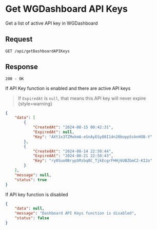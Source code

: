 # Get WGDashboard API Keys

Get a list of active API key in WGDashboard

## Request

`GET /api/getDashboardAPIKeys`

## Response

`200 - OK`

If API Key function is enabled and there are active API keys

> If `ExpiredAt` is `null`, that means this API key will never expire
{style=warning}

```json
{
    "data": [
        {
            "CreatedAt": "2024-08-15 00:42:31",
            "ExpiredAt": null,
            "Key": "AXt1x3TZMukmA-eSnAyESy08I14n20boppSsknHOB-Y"
        },
        {
            "CreatedAt": "2024-08-14 22:50:44",
            "ExpiredAt": "2024-08-21 22:50:43",
            "Key": "ry0Suo0BrypSMzbq0C_TjkEcgrFHHj6UBZGmC2-KI2o"
        }
    ],
    "message": null,
    "status": true
}
```

If API key function is disabled

```json
{
    "data": null,
    "message": "Dashboard API Keys function is disabled",
    "status": false
}
```